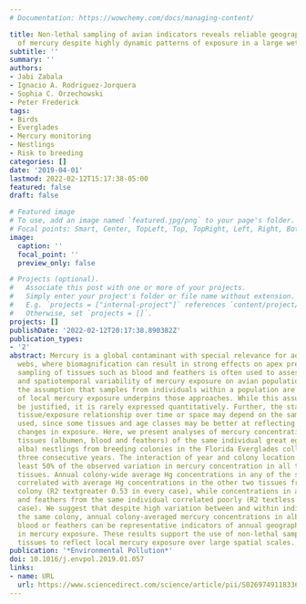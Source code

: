 ```yaml
---
# Documentation: https://wowchemy.com/docs/managing-content/

title: Non-lethal sampling of avian indicators reveals reliable geographic signals
  of mercury despite highly dynamic patterns of exposure in a large wetland
subtitle: ''
summary: ''
authors:
- Jabi Zabala
- Ignacio A. Rodriguez-Jorquera
- Sophia C. Orzechowski
- Peter Frederick
tags:
- Birds
- Everglades
- Mercury monitoring
- Nestlings
- Risk to breeding
categories: []
date: '2019-04-01'
lastmod: 2022-02-12T15:17:38-05:00
featured: false
draft: false

# Featured image
# To use, add an image named `featured.jpg/png` to your page's folder.
# Focal points: Smart, Center, TopLeft, Top, TopRight, Left, Right, BottomLeft, Bottom, BottomRight.
image:
  caption: ''
  focal_point: ''
  preview_only: false

# Projects (optional).
#   Associate this post with one or more of your projects.
#   Simply enter your project's folder or file name without extension.
#   E.g. `projects = ["internal-project"]` references `content/project/deep-learning/index.md`.
#   Otherwise, set `projects = []`.
projects: []
publishDate: '2022-02-12T20:17:38.890382Z'
publication_types:
- '2'
abstract: Mercury is a global contaminant with special relevance for aquatic food
  webs, where biomagnification can result in strong effects on apex predators. Non-lethal
  sampling of tissues such as blood and feathers is often used to assess mercury risk
  and spatiotemporal variability of mercury exposure on avian populations. However,
  the assumption that samples from individuals within a population are representative
  of local mercury exposure underpins those approaches. While this assumption may
  be justified, it is rarely expressed quantitatively. Further, the stability of the
  tissue/exposure relationship over time or space may depend on the sampling medium
  used, since some tissues and age classes may be better at reflecting local or short-term
  changes in exposure. Here, we present analyses of mercury concentrations from three
  tissues (albumen, blood and feathers) of the same individual great egret (Ardea
  alba) nestlings from breeding colonies in the Florida Everglades collected over
  three consecutive years. The interaction of year and colony location explained at
  least 50% of the observed variation in mercury concentration in all the sampled
  tissues. Annual colony-wide average Hg concentrations in any of the sampled tissues
  correlated with average Hg concentrations in the other two tissues from the same
  colony (R2 textgreater 0.53 in every case), while concentrations in albumen, blood
  and feathers from the same individual correlated poorly (R2 textless 0.23 in every
  case). We suggest that despite high variation between and within individuals of
  the same colony, annual colony-averaged mercury concentrations in albumen, nestling
  blood or feathers can be representative indicators of annual geographic differences
  in mercury exposure. These results support the use of non-lethal sampling of nestling
  tissues to reflect local mercury exposure over large spatial scales.
publication: '*Environmental Pollution*'
doi: 10.1016/j.envpol.2019.01.057
links:
- name: URL
  url: https://www.sciencedirect.com/science/article/pii/S026974911833625X
---
```

